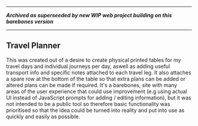 ---------------------

***Archived as superseeded by new WIP web project building on this barebones version***

---------------------

## Travel Planner

This was created out of a desire to create physical printed tables for my travel days and individual journeys per day, aswell as adding useful transport info and specific notes attached to each travel leg. It also attaches a spare row at the bottom of the table so that extra plans can be added or altered plans can be made if required. It's a barebones, site with many areas of the user experience that could use improvement (e.g using actual UI instead of JavaScript prompts for adding / editing information), but it was not intended to be a public tool so therefore basic functionality was prioritised so that the idea could be turned into reality and put into use as quickly and easily as possible.

